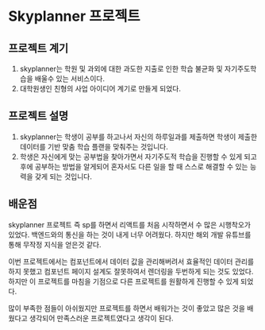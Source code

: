 # Skyplanner 프로젝트

## 프로젝트 계기
1. skyplanner는 학원 및 과외에 대한 과도한 지출로 인한 학습 불균화 및 자기주도학습을 배울수 있는 서비스이다.
2. 대학원생인 친형의 사업 아이디어 계기로 만들게 되었다.

## 프로젝트 설명
1. skyplanner는 학생이 공부를 하고나서 자신의 하루일과를 제출하면 학생이 제출한 데이터를 기반 맞춤 학습 플랜을 맞춰주는 것입니다.
2. 학생은 자신에게 맞는 공부법을 찾아가면서 자기주도적 학습을 진행할 수 있게 되고 후에 공부하는 방법을 알게되어 혼자서도 다른 일을 할 때 스스로 해결할 수 있는 능력을 갖게 되는 것입니다.

## 배운점 
skyplanner 프로젝트 즉 sp를 하면서 리액트를 처음 시작하면서 
수 많은 시행착오가 있었다.
백엔드와의 통신을 하는 것이 내게 너무 어려웠다.
하지만 해외 개발 유튜브를 통해 무작정 지식을 얻은것 같다.

이번 프로젝트에서는 컴포넌트에서 데이터 값을 관리해버려서 
효율적인 데이터 관리를 하지 못했고 컴포넌트 페이지 설계도 잘못하여서
렌더링을 두번하게 되는 것도 있었다.
하지만 이 프로젝트를 마침을 기점으로 다른 프로젝트를 원활하게 진행할 수 있게 되었다.

많이 부족한 점들이 아쉬웠지만 프로젝트를 하면서 배워가는 것이 좋았고 많은 것을 배웠다고 생각되어
만족스러운 프로젝트였다고 생각이 된다.
